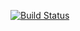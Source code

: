 [![Build Status](https://secure.travis-ci.org/brendanhay/myxi.png)](http://travis-ci.org/brendanhay/myxi)